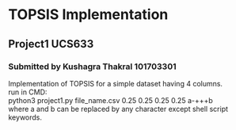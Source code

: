 # TOPSIS Implementation
## Project1 UCS633
### Submitted by Kushagra Thakral 101703301<br>
Implementation of TOPSIS for a simple dataset having 4 columns.<br>
run in CMD:<br>
python3 project1.py file_name.csv 0.25 0.25 0.25 0.25 a-+++b <br>
where a and b can be replaced by any character except shell script keywords.<br>